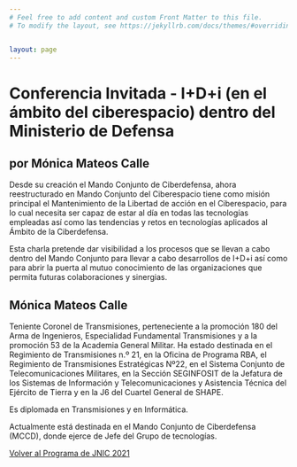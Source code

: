 ```yaml
---
# Feel free to add content and custom Front Matter to this file.
# To modify the layout, see https://jekyllrb.com/docs/themes/#overriding-theme-defaults   mediante este [enlace](https://easychair.org/conferences/?conf=jnic2019).    


layout: page
---
```


# Conferencia Invitada - I+D+i (en el ámbito del ciberespacio) dentro del Ministerio de Defensa 
## por Mónica Mateos Calle

Desde su creación el Mando Conjunto de Ciberdefensa, ahora reestructurado en Mando Conjunto del Ciberespacio tiene como misión principal el Mantenimiento de la Libertad de acción en el Ciberespacio, para lo cual necesita ser capaz de estar al día en todas las tecnologías empleadas así como las tendencias y retos en tecnologías aplicados al Ámbito de la Ciberdefensa.
 
Esta charla pretende dar visibilidad a los procesos que se llevan a cabo dentro del Mando Conjunto para llevar a cabo desarrollos de I+D+i así como para abrir la puerta al mutuo conocimiento de las organizaciones que permita futuras colaboraciones y sinergias.

## Mónica Mateos Calle

Teniente Coronel de Transmisiones, perteneciente a la promoción 180 del Arma de Ingenieros, Especialidad Fundamental Transmisiones y a la promoción 53 de la Academia General Militar.
Ha estado destinada en el Regimiento de Transmisiones n.º 21, en la Oficina de Programa RBA, el Regimiento de Transmisiones Estratégicas Nº22, en el Sistema Conjunto de Telecomunicaciones Militares, en la Sección SEGINFOSIT de la Jefatura de los Sistemas de Información y Telecomunicaciones y Asistencia Técnica del Ejército de Tierra y en la J6 del Cuartel General de SHAPE.
 
Es diplomada en Transmisiones y en Informática.
 
Actualmente está destinada en el Mando Conjunto de Ciberdefensa (MCCD), donde ejerce de Jefe del Grupo de tecnologías.

[Volver al Programa de JNIC 2021](https://2021.jnic.es/programa)